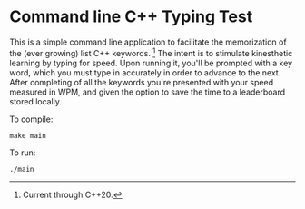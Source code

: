 # Command line C++ Typing Test

This is a simple command line application to facilitate the memorization of the (ever growing) list C++ keywords. [^1] The intent is to stimulate kinesthetic learning by typing for speed. Upon running it, you'll be prompted with a key word, which you must type in accurately in order to advance to the next. After completing of all the keywords  you're presented with your speed measured in WPM, and given the option to save the time to a leaderboard stored locally.

[^1]: Current through C++20.


To compile:
```
make main
```
To run:
```
./main
```
